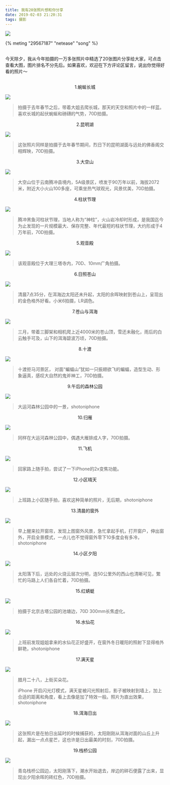```yaml
---
title: 我有20张照片想和你分享
date: 2019-02-03 21:20:31
tags: 摄影
---
```


![](https://img.carlwe.com/jimu_logo.jpg)

<!--more-->

{% meting "29567187" "netease" "song" %}

##  

今天除夕，我从今年拍摄的一万多张照片中精选了20张图片分享给大家，可点击查看大图，图片排名不分先后。如果喜欢，欢迎在下方评论区留言，说出你觉得好看的照片～



##  

<center>1.蜿蜒长城</center>

![](https://img.carlwe.com/IMG_1236.jpg)

> 拍摄于去年春节之后，带着大姐去爬长城，那天的天空和照片中的一样蓝。喜欢长城的起伏蜿蜒和磅礴的气势，70D拍摄。



<center>2.昆明湖</center>

![](https://img.carlwe.com/IMG_1425.jpg)

> 这张照片同样是拍摄于去年春节期间，烈日下的昆明湖面与远处的佛香阁交相辉映，70D拍摄。



<center>3.大空山</center>

![](https://img.carlwe.com/dakongshan.jpg)

> 大空山位于云南腾冲县境内，5A级景区，喷发于90万年以前，海拔2072米，附近大小火山100多座，可乘坐热气球观光，风景优美，70D拍摄。



<center>4.柱状节理</center>

![](https://img.carlwe.com/jieli.jpg)

>腾冲黑鱼河柱状节理，当地人称为“神柱”，火山岩冷却时形成，是我国迄今为止发现的一片规模最大、保存完整、年代最短的柱状节理，大约形成于4万年前，70D拍摄。



<center>5.观音殿</center>

![](https://img.carlwe.com/IMG_2184.jpg)

> 该观音殿位于大理三塔寺内，70D、10mm广角拍摄。



<center>6.日照苍山</center>

![](https://img.carlwe.com/IMG_20180319_073536_HDR.jpg)

> 清晨7点35分，在洱海边太阳还未升起，太阳的余晖映射到苍山上，呈现出的金色格外好看。小米6拍摄，LR调色。



<center>7.苍山与洱海</center>

![](https://img.carlwe.com/IMG_20180328_221958.jpg)

> 三月，带着三脚架和相机爬上近4000米的苍山顶，雪还未融化，雨后的白云触手可及，山下的洱海碧波万顷，70D拍摄。



<center>8.十渡</center>

![](https://img.carlwe.com/IMG_4134.jpg)

>十渡拒马河景区， 对面“蝙蝠山”犹如一只振翅欲飞的蝙蝠，造型生动、形象逼真，感叹大自然的鬼斧神工，70D拍摄。



<center>9.午后的森林公园</center>

![](https://img.carlwe.com/IMG_0234.jpg)

> 大运河森林公园中的一景，shotoniphone



<center>10.归雁</center>

![](https://img.carlwe.com/IMG_3726.jpg)

> 同样在大运河森林公园中，偶遇大雁排成人字，70D拍摄。



<center>11.飞机</center>

![](https://img.carlwe.com/IMG_0535.jpg)

> 回家路上随手拍，尝试了一下iPhone的2x变焦功能。



<center>12.小区晴天</center>

![](https://img.carlwe.com/IMG_0477.jpg)

> 上班路上小区随手拍，喜欢这种简单的照片，无后期，shotoniphone



<center>13.清晨的窗外</center>

![](https://img.carlwe.com/IMG_0944.jpg)

> 早上醒来拉开窗帘，发现上图窗外风景，急忙拿起手机，打开窗户，伸出窗外，开启全景模式，一点儿也不觉得窗外零下10多度会有多冷，shotoniphone



<center>14.小区夕阳</center>

![](https://img.carlwe.com/IMG_3814.jpg)

> 太阳落下后，远处的火烧云层次分明，连50公里外的西山也清晰可见，繁忙的马路上人们各自忙着，70D拍摄。



<center>15.红蜻蜓</center>

![](https://img.carlwe.com/IMG_3852.jpg)

> 拍摄于北京古塔公园的池塘边，70D 300mm长焦虚化。



<center>16.水仙花</center>

![](https://img.carlwe.com/IMG_1039.jpg)

> 上班前发现姐姐拿来的水仙花正好盛开，在窗外冬日暖阳的照射下显得格外鲜艳，shotoniphone



<center>17.满天星</center>

![](https://img.carlwe.com/IMG_1231.jpg)

> 腊月二十八，上街买朵花。
>
> iPhone 开启闪光灯模式，满天星被闪光照射后，影子被映射到墙上，加上合适的距离和角度，看上去像是加了特效一般。照片为直出效果，shotoniphone



<center>18.洱海日出</center>

![](https://img.carlwe.com/IMG_1970.jpg)

> 这张照片是在拍日出延时的时候捕获的，太阳刚刚从洱海对面的山丘上升起，漏出一点点星芒，这也许是日出最美的时刻，70D拍摄。



<center>19.栈桥公园</center>

![](https://img.carlwe.com/qingdao.jpg)

> 青岛栈桥公园边，太阳刚落下，潮水开始退去，岸边的碎石便露了出来，显现出夕阳余晖的砖红色，70D拍摄。